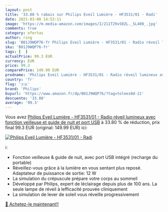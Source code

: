 ```yaml
---
layout: post
title: '33.80 % rabais sur Philips Eveil Lumière - HF3531/01 - Radi'
date: 2021-03-08 14:53:11
image: 'https://m.media-amazon.com/images/I/211T29vS0ZL._SL400_.jpg'
comments: true
category: ofertas
author: ring
slug: 'B01J9WQP76-fr Philips Eveil Lumière - HF3531/01 - Radio réveil lumineux...'
sku: 'B01J9WQP76-fr'
tags: [  ]
actualPrice: 99.3 EUR
currency: EUR
price: 99.3
comparePrice: 149.99 EUR
prodname: 'Philips Eveil Lumière - HF3531/01 - Radio réveil lumineux avec fonction veilleuse et guide de nuit et port USB'
country: 'fr'
flag: '🇫🇷'
brand: 'Philips'
buyurl: 'https://www.amazon.fr/dp/B01J9WQP76/?tag=tolees0d-21'
descuento: '33.80'
average: '99.3'
---
```


Vous avez [Philips Eveil Lumière - HF3531/01 - Radio réveil lumineux avec fonction veilleuse et guide de nuit et port USB](https://www.amazon.fr/dp/B01J9WQP76/?tag=tolees0d-21)  à  33.80 % de réduction, prix final  99.3 EUR (original: 149.99 EUR) ici:

[![Philips Eveil Lumière - HF3531/01 - Radi](https://m.media-amazon.com/images/I/211T29vS0ZL._SL400_.jpg)](https://www.amazon.fr/dp/B01J9WQP76/?tag=tolees0d-21)

ℹ️:

- Fonction veilleuse & guide de nuit, avec port USB intégré (recharge du portable)
- Réveillez-vous grâce à la lumière en vous sentant plus reposé. Adaptateur de puissance de sortie: 12 W
- La simulation du crépuscule prépare votre corps au sommeil
- Développé par Philips, expert de léclairage depuis plus de 100 ans. La seule lampe de réveil à lefficacité prouvée cliniquement
- La simulation de lever de soleil vous réveille progressivement

[🛒 Achetez-le maintenant!!](https://www.amazon.fr/dp/B01J9WQP76/?tag=tolees0d-21)
